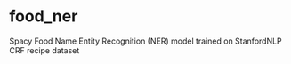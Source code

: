 # food_ner
Spacy Food Name Entity Recognition (NER) model trained on StanfordNLP CRF recipe dataset
